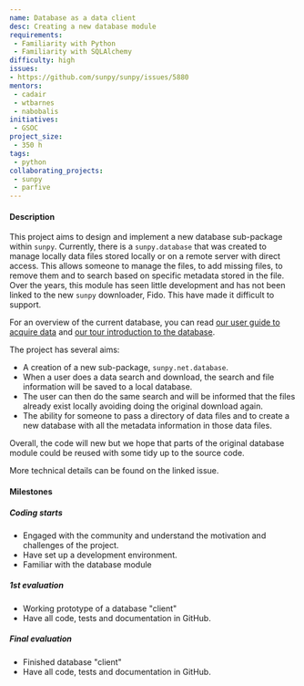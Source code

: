 ```yaml
---
name: Database as a data client
desc: Creating a new database module
requirements:
 - Familiarity with Python
 - Familiarity with SQLAlchemy
difficulty: high
issues:
- https://github.com/sunpy/sunpy/issues/5880
mentors:
 - cadair
 - wtbarnes
 - nabobalis
initiatives:
 - GSOC
project_size:
 - 350 h
tags:
 - python
collaborating_projects:
 - sunpy
 - parfive
---
```


#### Description

This project aims to design and implement a new database sub-package within `sunpy`.
Currently, there is a `sunpy.database` that was created to manage locally data files stored locally or on a remote server with direct access. This allows someone to manage the files, to add missing files, to remove them and to search based on specific metadata stored in the file.
Over the years, this module has seen little development and has not been linked to the new `sunpy` downloader, Fido. This have made it difficult to support.

For an overview of the current database, you can read [our user guide to acquire data](https://docs.sunpy.org/en/stable/guide/acquiring_data/database.html) and [our tour introduction to the database](https://docs.sunpy.org/en/stable/guide/tour.html#database-package).

The project has several aims:
- A creation of a new sub-package, `sunpy.net.database`.
- When a user does a data search and download, the search and file information will be saved to a local database.
- The user can then do the same search and will be informed that the files already exist locally avoiding doing the original download again.
- The ability for someone to pass a directory of data files and to create a new database with all the metadata information in those data files.

Overall, the code will new but we hope that parts of the original database module could be reused with some tidy up to the source code.

More technical details can be found on the linked issue.

#### Milestones

##### Coding starts

* Engaged with the community and understand the motivation and challenges of the project.
* Have set up a development environment.
* Familiar with the database module

##### 1st evaluation

* Working prototype of a database "client"
* Have all code, tests and documentation in GitHub.

##### Final evaluation

* Finished database "client"
* Have all code, tests and documentation in GitHub.

